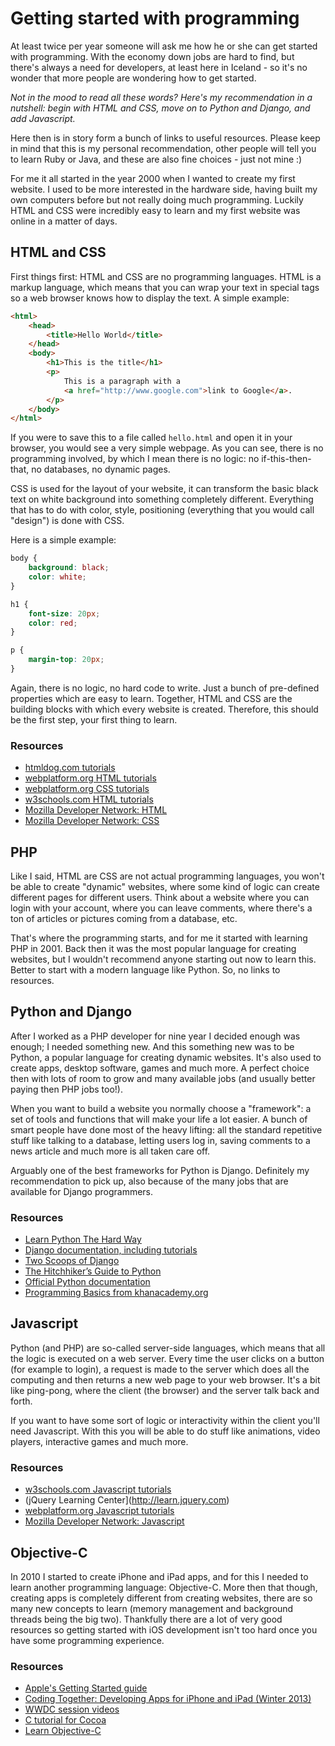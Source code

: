 # Getting started with programming
At least twice per year someone will ask me how he or she can get started with programming. With the economy down jobs are hard to find, but there's always a need for developers, at least here in Iceland - so it's no wonder that more people are wondering how to get started.

*Not in the mood to read all these words? Here's my recommendation in a nutshell: begin with HTML and CSS, move on to Python and Django, and add Javascript.*

Here then is in story form a bunch of links to useful resources. Please keep in mind that this is my personal recommendation, other people will tell you to learn Ruby or Java, and these are also fine choices - just not mine :)

For me it all started in the year 2000 when I wanted to create my first website. I used to be more interested in the hardware side, having built my own computers before but not really doing much programming. Luckily HTML and CSS were incredibly easy to learn and my first website was online in a matter of days.


## HTML and CSS
First things first: HTML and CSS are no programming languages. HTML is a markup language, which means that you can wrap your text in special tags so a web browser knows how to display the text. A simple example:

```html
<html>
	<head>
		<title>Hello World</title>
	</head>
	<body>
		<h1>This is the title</h1>
		<p>
			This is a paragraph with a 
			<a href="http://www.google.com">link to Google</a>.
		</p>
	</body>
</html>
```

If you were to save this to a file called `hello.html` and open it in your browser, you would see a very simple webpage. As you can see, there is no programming involved, by which I mean there is no logic: no if-this-then-that, no databases, no dynamic pages.

CSS is used for the layout of your website, it can transform the basic black text on white background into something completely different. Everything that has to do with color, style, positioning (everything that you would call "design") is done with CSS.

Here is a simple example:

```css
body {
	background: black;
	color: white;
}

h1 {
	font-size: 20px;
	color: red;
}

p {
	margin-top: 20px;
}
```

Again, there is no logic, no hard code to write. Just a bunch of pre-defined properties which are easy to learn. Together, HTML and CSS are the building blocks with which every website is created. Therefore, this should be the first step, your first thing to learn.

### Resources
- [htmldog.com tutorials](http://htmldog.com/guides/html/beginner/)
- [webplatform.org HTML tutorials](http://docs.webplatform.org/wiki/html/tutorials)
- [webplatform.org CSS tutorials](http://docs.webplatform.org/wiki/css/tutorials)
- [w3schools.com HTML tutorials](http://www.w3schools.com/html/default.asp)
- [Mozilla Developer Network: HTML](https://developer.mozilla.org/en-US/docs/Web/HTML)
- [Mozilla Developer Network: CSS](https://developer.mozilla.org/en-US/docs/Web/CSS)


## PHP
Like I said, HTML are CSS are not actual programming languages, you won't be able to create "dynamic" websites, where some kind of logic can create different pages for different users. Think about a website where you can login with your account, where you can leave comments, where there's a ton of articles or pictures coming from a database, etc.

That's where the programming starts, and for me it started with learning PHP in 2001. Back then it was the most popular language for creating websites, but I wouldn't recommend anyone starting out now to learn this. Better to start with a modern language like Python. So, no links to resources.


## Python and Django
After I worked as a PHP developer for nine year I decided enough was enough; I needed something new. And this something new was to be Python, a popular language for creating dynamic websites. It's also used to create apps, desktop software, games and much more. A perfect choice then with lots of room to grow and many available jobs (and usually better paying then PHP jobs too!).

When you want to build a website you normally choose a "framework": a set of tools and functions that will make your life a lot easier. A bunch of smart people have done most of the heavy lifting: all the standard repetitive stuff like talking to a database, letting users log in, saving comments to a news article and much more is all taken care off.

Arguably one of the best frameworks for Python is Django. Definitely my recommendation to pick up, also because of the many jobs that are available for Django programmers.

### Resources
- [Learn Python The Hard Way](http://learnpythonthehardway.org/book/)
- [Django documentation, including tutorials](https://docs.djangoproject.com)
- [Two Scoops of Django](https://django.2scoops.org)
- [The Hitchhiker’s Guide to Python](hhttp://docs.python-guide.org/en/latest/)
- [Official Python documentation](http://www.python.org/doc/)
- [Programming Basics from khanacademy.org](http://www.khanacademy.org/cs/tutorials/programming-basics)


## Javascript
Python (and PHP) are so-called server-side languages, which means that all the logic is executed on a web server. Every time the user clicks on a button (for example to login), a request is made to the server which does all the computing and then returns a new web page to your web browser. It's a bit like ping-pong, where the client (the browser) and the server talk back and forth.

If you want to have some sort of logic or interactivity within the client you'll need Javascript. With this you will be able to do stuff like animations, video players, interactive games and much more.

### Resources
- [w3schools.com Javascript tutorials](http://www.w3schools.com/js/default.asp)
- (jQuery Learning Center](http://learn.jquery.com)
- [webplatform.org Javascript tutorials](http://docs.webplatform.org/wiki/javascript/tutorials)
- [Mozilla Developer Network: Javascript](https://developer.mozilla.org/en-US/docs/JavaScript)


## Objective-C
In 2010 I started to create iPhone and iPad apps, and for this I needed to learn another programming language: Objective-C. More then that though, creating apps is completely different from creating websites, there are so many new concepts to learn (memory management and background threads being the big two). Thankfully there are a lot of very good resources so getting started with iOS development isn't too hard once you have some programming experience.

### Resources
- [Apple's Getting Started guide](http://developer.apple.com/library/ios/referencelibrary/GettingStarted/RoadMapiOS/index.html)
- [Coding Together: Developing Apps for iPhone and iPad (Winter 2013)](https://itunes.apple.com/course/coding-together-developing/id593208016?l=en)
- [WWDC session videos](https://developer.apple.com/wwdc/videos/)
- [C tutorial for Cocoa](http://cocoadevcentral.com/articles/000081.php)
- [Learn Objective-C](http://cocoadevcentral.com/d/learn_objectivec/)